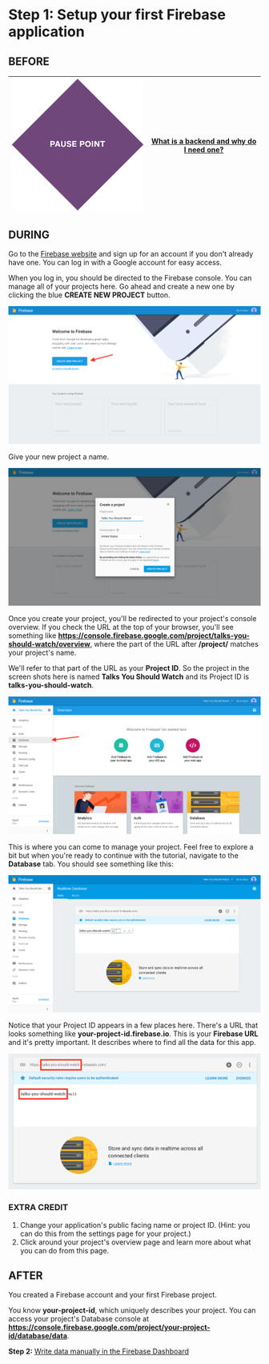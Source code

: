 # Step 1: Setup your first Firebase application

## BEFORE

| ![Pause Point](../images/pause_point.png) | [What is a backend and why do I need one?](../../explanations/backend.md) |
| --- | --- | 

## DURING

Go to the [Firebase website](https://firebase.google.com/) and sign up for an account if you don't already have one. You can log in with a Google account for easy access.

When you log in, you should be directed to the Firebase console. You can manage all of your projects here. Go ahead and create a new one by clicking the blue **CREATE NEW PROJECT** button.

![Console Homepage](../images/screenshot_new_account.png)

Give your new project a name.

![Create a new project](../images/screenshot_create_project.png)

Once you create your project, you'll be redirected to your project's console overview. If you check the URL at the top of your browser, you'll see something like __https://console.firebase.google.com/project/talks-you-should-watch/overview__, where the part of the URL after **/project/** matches your project's name.

We'll refer to that part of the URL as your **Project ID**. So the project in the screen shots here is named **Talks You Should Watch** and its Project ID is **talks-you-should-watch**.

![Project Overview](../images/screenshot_project_overview.png)

This is where you can come to manage your project. Feel free to explore a bit but when you're ready to continue with the tutorial, navigate to the **Database** tab. You should see something like this:

![Empty Database](../images/screenshot_database.png)

Notice that your Project ID appears in a few places here. There's a URL that looks something like **your-project-id.firebase.io**. This is your **Firebase URL** and it's pretty important. It describes where to find all the data for this app.

![Database Zoom In](../images/screenshot_database_zoom.png)

### EXTRA CREDIT

1. Change your application's public facing name or project ID. (Hint: you can do this from the settings page for your project.)
2. Click around your project's overview page and learn more about what you can do from this page.

## AFTER

You created a Firebase account and your first Firebase project.

You know **your-project-id**, which uniquely describes your project. You can access your project's Database console at __https://console.firebase.google.com/project/your-project-id/database/data__.

**Step 2:** [Write data manually in the Firebase Dashboard](step2_write_data_manually.md)